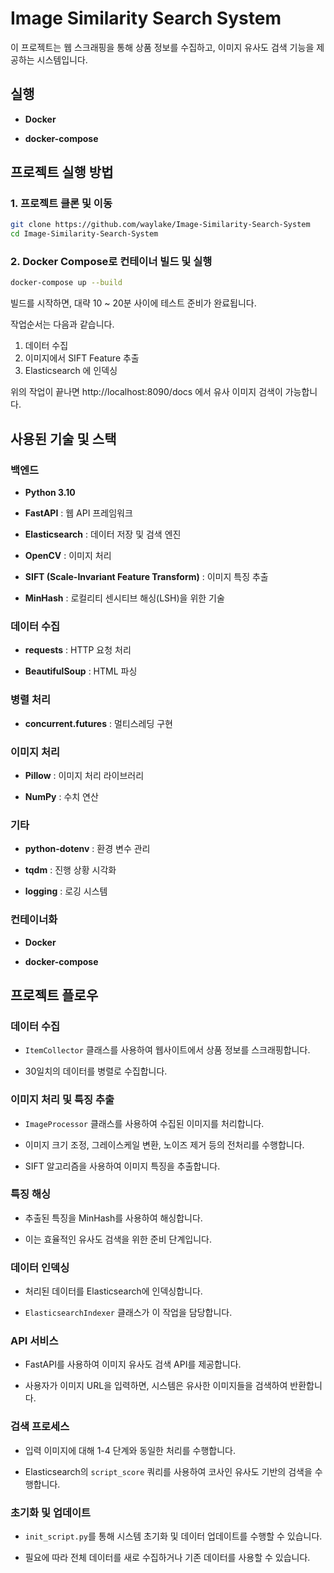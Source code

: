 # Image Similarity Search System

이 프로젝트는 웹 스크래핑을 통해 상품 정보를 수집하고, 이미지 유사도 검색 기능을 제공하는 시스템입니다.

## 실행
- **Docker**
 
- **docker-compose**

## 프로젝트 실행 방법 

### 1. 프로젝트 클론 및 이동 


```sh
git clone https://github.com/waylake/Image-Similarity-Search-System
cd Image-Similarity-Search-System
```

### 2. Docker Compose로 컨테이너 빌드 및 실행 


```sh
docker-compose up --build
```

빌드를 시작하면, 대략 10 ~ 20분 사이에 테스트 준비가 완료됩니다.

작업순서는 다음과 같습니다.
1. 데이터 수집
2. 이미지에서 SIFT Feature 추출
3. Elasticsearch 에 인덱싱

위의 작업이 끝나면 http://localhost:8090/docs 에서 유사 이미지 검색이 가능합니다.

## 사용된 기술 및 스택

### 백엔드

- **Python 3.10**

- **FastAPI** : 웹 API 프레임워크

- **Elasticsearch** : 데이터 저장 및 검색 엔진

- **OpenCV** : 이미지 처리

- **SIFT (Scale-Invariant Feature Transform)** : 이미지 특징 추출

- **MinHash** : 로컬리티 센시티브 해싱(LSH)을 위한 기술

### 데이터 수집

- **requests** : HTTP 요청 처리

- **BeautifulSoup** : HTML 파싱

### 병렬 처리

- **concurrent.futures** : 멀티스레딩 구현

### 이미지 처리

- **Pillow** : 이미지 처리 라이브러리

- **NumPy** : 수치 연산

### 기타

- **python-dotenv** : 환경 변수 관리

- **tqdm** : 진행 상황 시각화

- **logging** : 로깅 시스템

### 컨테이너화

- **Docker**

- **docker-compose**

## 프로젝트 플로우

### 데이터 수집

- `ItemCollector` 클래스를 사용하여 웹사이트에서 상품 정보를 스크래핑합니다.

- 30일치의 데이터를 병렬로 수집합니다.

### 이미지 처리 및 특징 추출

- `ImageProcessor` 클래스를 사용하여 수집된 이미지를 처리합니다.

- 이미지 크기 조정, 그레이스케일 변환, 노이즈 제거 등의 전처리를 수행합니다.

- SIFT 알고리즘을 사용하여 이미지 특징을 추출합니다.

### 특징 해싱

- 추출된 특징을 MinHash를 사용하여 해싱합니다.

- 이는 효율적인 유사도 검색을 위한 준비 단계입니다.

### 데이터 인덱싱

- 처리된 데이터를 Elasticsearch에 인덱싱합니다.

- `ElasticsearchIndexer` 클래스가 이 작업을 담당합니다.

### API 서비스

- FastAPI를 사용하여 이미지 유사도 검색 API를 제공합니다.

- 사용자가 이미지 URL을 입력하면, 시스템은 유사한 이미지들을 검색하여 반환합니다.

### 검색 프로세스

- 입력 이미지에 대해 1-4 단계와 동일한 처리를 수행합니다.

- Elasticsearch의 `script_score` 쿼리를 사용하여 코사인 유사도 기반의 검색을 수행합니다.

### 초기화 및 업데이트

- `init_script.py`를 통해 시스템 초기화 및 데이터 업데이트를 수행할 수 있습니다.

- 필요에 따라 전체 데이터를 새로 수집하거나 기존 데이터를 사용할 수 있습니다.

